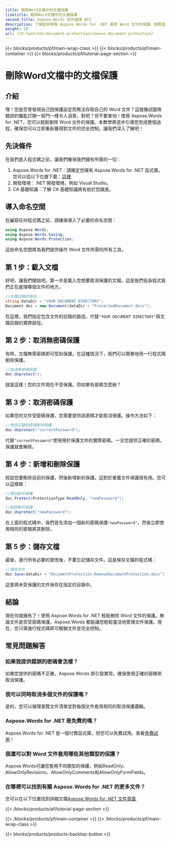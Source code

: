 ```yaml
---
title: 刪除Word文檔中的文檔保護
linktitle: 刪除Word文檔中的文檔保護
second_title: Aspose.Words 文件處理 API
description: 了解如何使用 Aspose.Words for .NET 刪除 Word 文件的保護。按照我們的逐步指南輕鬆取消對文件的保護。
weight: 10
url: /zh-hant/net/document-protection/remove-document-protection/
---
```


{{< blocks/products/pf/main-wrap-class >}}
{{< blocks/products/pf/main-container >}}
{{< blocks/products/pf/tutorial-page-section >}}

# 刪除Word文檔中的文檔保護


## 介紹

嘿！您是否曾發現自己因保護設定而無法存取自己的 Word 文件？這就像試圖用錯誤的鑰匙打開一扇門一樣令人沮喪，對吧？但不要害怕！使用 Aspose.Words for .NET，您可以輕鬆刪除 Word 文件的保護。本教學將逐步引導您完成整個過程，確保您可以立即重新獲得對文件的完全控制。讓我們深入了解吧！

## 先決條件

在我們進入程式碼之前，讓我們確保我們擁有所需的一切：

1.  Aspose.Words for .NET：請確定您擁有 Aspose.Words for .NET 函式庫。您可以從以下位置下載：[這裡](https://releases.aspose.com/words/net/).
2. 開發環境：.NET 開發環境，例如 Visual Studio。
3. C# 基礎知識：了解 C# 基礎知識將有助於您跟進。

## 導入命名空間

在編寫任何程式碼之前，請確保導入了必要的命名空間：

```csharp
using Aspose.Words;
using Aspose.Words.Saving;
using Aspose.Words.Protection;
```

這些命名空間將為我們提供操作 Word 文件所需的所有工具。

## 第 1 步：載入文檔

好吧，讓我們開始吧。第一步是載入您想要取消保護的文檔。這是我們告訴程式我們正在處理哪個文件的地方。

```csharp
//文檔目錄的路徑。
string dataDir = "YOUR DOCUMENT DIRECTORY";
Document doc = new Document(dataDir + "ProtectedDocument.docx");
```

在這裡，我們指定包含文件的目錄的路徑。代替`"YOUR DOCUMENT DIRECTORY"`與文檔目錄的實際路徑。

## 第 2 步：取消無密碼保護

有時，文檔無需密碼即可受到保護。在這種情況下，我們可以簡單地用一行程式碼刪除保護。

```csharp
//取消無密碼保護
doc.Unprotect();
```

就是這樣！您的文件現在不受保護。但如果有密碼怎麼辦？

## 第 3 步：取消密碼保護

如果您的文件受密碼保護，您需要提供該密碼才能取消保護。操作方法如下：

```csharp
//使用正確的密碼刪除保護
doc.Unprotect("currentPassword");
```

代替`"currentPassword"`使用用於保護文件的實際密碼。一旦您提供正確的密碼，保護就會解除。

## 第 4 步：新增和刪除保護

假設您要刪除目前的保護，然後新增新的保護。這對於重置文件保護很有用。您可以這樣做：

```csharp
//增加新的保護
doc.Protect(ProtectionType.ReadOnly, "newPassword");

//刪除新的保護
doc.Unprotect("newPassword");
```

在上面的程式碼中，我們首先添加一個新的密碼保護`"newPassword"`，然後立即使用相同的密碼將其刪除。

## 第 5 步：儲存文檔

最後，進行所有必要的更改後，不要忘記儲存文件。這是保存文檔的程式碼：

```csharp
//儲存文件
doc.Save(dataDir + "DocumentProtection.RemoveDocumentProtection.docx");
```

這會將未受保護的文件保存在指定的目錄中。

## 結論

現在你就擁有了！使用 Aspose.Words for .NET 輕鬆刪除 Word 文件的保護。無論文件是否受密碼保護，Aspose.Words 都能讓您輕鬆靈活地管理文件保護。現在，您只需幾行程式碼即可解鎖文件並完全控制。

## 常見問題解答

### 如果我提供錯誤的密碼會怎樣？

如果您提供的密碼不正確，Aspose.Words 將引發異常。確保使用正確的密碼來取消保護。

### 我可以同時取消多個文件的保護嗎？

是的，您可以循環瀏覽文件清單並對每個文件套用相同的取消保護邏輯。

### Aspose.Words for .NET 是免費的嗎？

 Aspose.Words for .NET 是一個付費函式庫，但您可以免費試用。查看[免費試用](https://releases.aspose.com/)！

### 我還可以對 Word 文件套用哪些其他類型的保護？

Aspose.Words可讓您套用不同類型的保護，例如ReadOnly、AllowOnlyRevisions、AllowOnlyComments和AllowOnlyFormFields。

### 在哪裡可以找到有關 Aspose.Words for .NET 的更多文件？

您可以在以下位置找到詳細文檔[Aspose.Words for .NET 文件頁面](https://reference.aspose.com/words/net/).

{{< /blocks/products/pf/tutorial-page-section >}}

{{< /blocks/products/pf/main-container >}}
{{< /blocks/products/pf/main-wrap-class >}}

{{< blocks/products/products-backtop-button >}}
